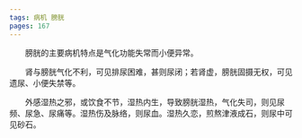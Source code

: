 ```yaml
---
tags: 病机 膀胱
pages: 167
---
```

&emsp;&emsp;膀胱的主要病机特点是气化功能失常而小便异常。

&emsp;&emsp;肾与膀胱气化不利，可见排尿困难，甚则尿闭；若肾虚，膀胱固摄无权，可见遗尿、小便失禁等。

&emsp;&emsp;外感湿热之邪，或饮食不节，湿热内生，导致膀胱湿热，气化失司，则见尿频、尿急、尿痛等。湿热伤及脉络，则尿血。湿热久恋，煎熬津液成石，则尿中可见砂石。